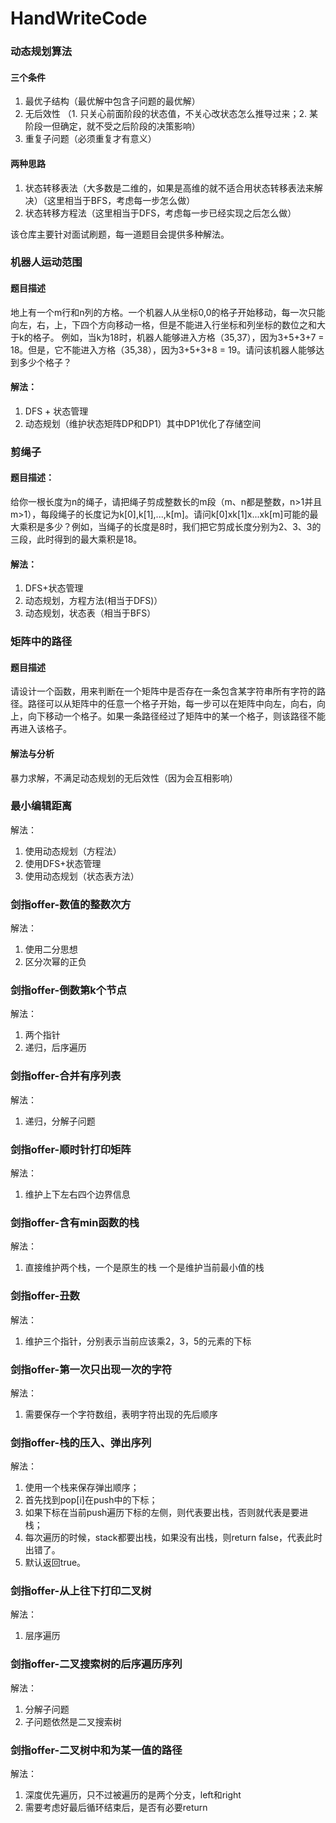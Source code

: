 # HandWriteCode
### 动态规划算法
#### 三个条件
1. 最优子结构（最优解中包含子问题的最优解）
2. 无后效性 （1. 只关心前面阶段的状态值，不关心改状态怎么推导过来；2. 某阶段一但确定，就不受之后阶段的决策影响）
3. 重复子问题（必须重复才有意义）

#### 两种思路
1. 状态转移表法（大多数是二维的，如果是高维的就不适合用状态转移表法来解决）（这里相当于BFS，考虑每一步怎么做）
2. 状态转移方程法（这里相当于DFS，考虑每一步已经实现之后怎么做）

该仓库主要针对面试刷题，每一道题目会提供多种解法。
### 机器人运动范围
#### 题目描述
地上有一个m行和n列的方格。一个机器人从坐标0,0的格子开始移动，每一次只能向左，右，上，下四个方向移动一格，但是不能进入行坐标和列坐标的数位之和大于k的格子。 例如，当k为18时，机器人能够进入方格（35,37），因为3+5+3+7 = 18。但是，它不能进入方格（35,38），因为3+5+3+8 = 19。请问该机器人能够达到多少个格子？

#### 解法：
1. DFS + 状态管理
2. 动态规划（维护状态矩阵DP和DP1）其中DP1优化了存储空间

### 剪绳子
####  题目描述：
给你一根长度为n的绳子，请把绳子剪成整数长的m段（m、n都是整数，n>1并且m>1），每段绳子的长度记为k[0],k[1],...,k[m]。请问k[0]xk[1]x...xk[m]可能的最大乘积是多少？例如，当绳子的长度是8时，我们把它剪成长度分别为2、3、3的三段，此时得到的最大乘积是18。

#### 解法：
1. DFS+状态管理
2. 动态规划，方程方法(相当于DFS)）
3. 动态规划，状态表（相当于BFS）

### 矩阵中的路径
#### 题目描述
请设计一个函数，用来判断在一个矩阵中是否存在一条包含某字符串所有字符的路径。路径可以从矩阵中的任意一个格子开始，每一步可以在矩阵中向左，向右，向上，向下移动一个格子。如果一条路径经过了矩阵中的某一个格子，则该路径不能再进入该格子。

#### 解法与分析
暴力求解，不满足动态规划的无后效性（因为会互相影响）

### 最小编辑距离
解法：
1. 使用动态规划（方程法）
2. 使用DFS+状态管理
3. 使用动态规划（状态表方法）

### 剑指offer-数值的整数次方
解法：
1. 使用二分思想
2. 区分次幂的正负

### 剑指offer-倒数第k个节点
解法：
1. 两个指针
2. 递归，后序遍历

### 剑指offer-合并有序列表
解法：
1. 递归，分解子问题

### 剑指offer-顺时针打印矩阵
解法：
1. 维护上下左右四个边界信息

### 剑指offer-含有min函数的栈
解法：
1. 直接维护两个栈，一个是原生的栈  一个是维护当前最小值的栈

### 剑指offer-丑数
解法：
1. 维护三个指针，分别表示当前应该乘2，3，5的元素的下标

### 剑指offer-第一次只出现一次的字符
解法：
1. 需要保存一个字符数组，表明字符出现的先后顺序

### 剑指offer-栈的压入、弹出序列
解法：
1. 使用一个栈来保存弹出顺序；
2. 首先找到pop[i]在push中的下标；
3. 如果下标在当前push遍历下标的左侧，则代表要出栈，否则就代表是要进栈；
4. 每次遍历的时候，stack都要出栈，如果没有出栈，则return false，代表此时出错了。
5. 默认返回true。

### 剑指offer-从上往下打印二叉树
解法：
1. 层序遍历

### 剑指offer-二叉搜索树的后序遍历序列
解法：
1. 分解子问题
2. 子问题依然是二叉搜索树

### 剑指offer-二叉树中和为某一值的路径
解法：
1. 深度优先遍历，只不过被遍历的是两个分支，left和right
2. 需要考虑好最后循环结束后，是否有必要return
